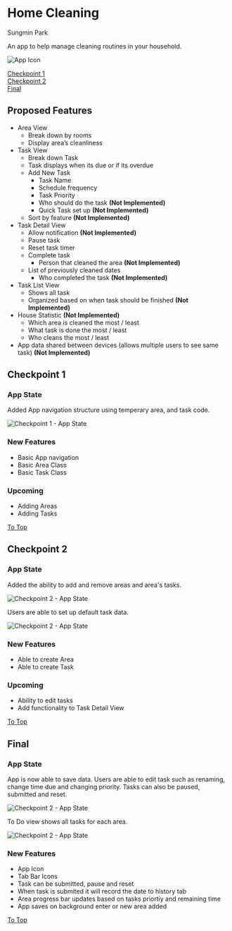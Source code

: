 # Home Cleaning  
Sungmin Park  

An app to help manage cleaning routines in your household.

![App Icon ](screenshots/Icon.png)  

<a href="#Checkpoint-1">Checkpoint 1</a>  
<a href="#Checkpoint-2">Checkpoint 2</a>  
<a href="#Final">Final</a>  

## Proposed Features  
* Area View
  * Break down by rooms
  * Display area’s cleanliness
* Task View
  * Break down Task
  * Task displays when its due or if its overdue
  * Add New Task
    * Task Name
    * Schedule frequency
    * Task Priority
    * Who should do the task __(Not Implemented)__
    * Quick Task set up __(Not Implemented)__
  * Sort by feature __(Not Implemented)__
* Task Detail View
  * Allow notification __(Not Implemented)__
  * Pause task
  * Reset task timer
  * Complete task
    * Person that cleaned the area __(Not Implemented)__
  * List of previously cleaned dates 
    * Who completed the task __(Not Implemented)__
* Task List View
  * Shows all task
  * Organized based on when task should be finished __(Not Implemented)__
* House Statistic __(Not Implemented)__
  * Which area is cleaned the most / least
  * What task is done the most / least
  * Who cleans the most / least
* App data shared between devices (allows multiple users to see same task) __(Not Implemented)__


## Checkpoint 1  

### App State  
Added App navigation structure using temperary area, and task code.  

![Checkpoint 1 - App State ](screenshots/Area_Screen.png)  

### New Features  
* Basic App navigation
* Basic Area Class
* Basic Task Class

### Upcoming  
* Adding Areas
* Adding Tasks

<a href="#Home-Cleaning">To Top</a>  

## Checkpoint 2  

### App State  
Added the ability to add and remove areas and area's tasks.

![Checkpoint 2 - App State ](screenshots/AreaDetail_Screen.png)

Users are able to set up default task data.

![Checkpoint 2 - App State ](screenshots/NewTask_Screen.png)    

### New Features  
* Able to create Area
* Able to create Task

### Upcoming  
* Ability to edit tasks
* Add functionality to Task Detail View

<a href="#Home-Cleaning">To Top</a>  

## Final    

### App State  
App is now able to save data. Users are able to edit task such as renaming, change time due and changing priority. Tasks can also be paused, submitted and reset.

![Checkpoint 2 - App State ](screenshots/TaskDetail_Screen.png)

To Do view shows all tasks for each area.

![Checkpoint 2 - App State ](screenshots/ToDo_Screen.png)    

### New Features  
* App Icon
* Tab Bar Icons
* Task can be submitted, pause and reset
* When task is submited it will record the date to history tab
* Area progress bar updates based on tasks priortiy and remaining time
* App saves on background enter or new area added

<a href="#Home-Cleaning">To Top</a>  